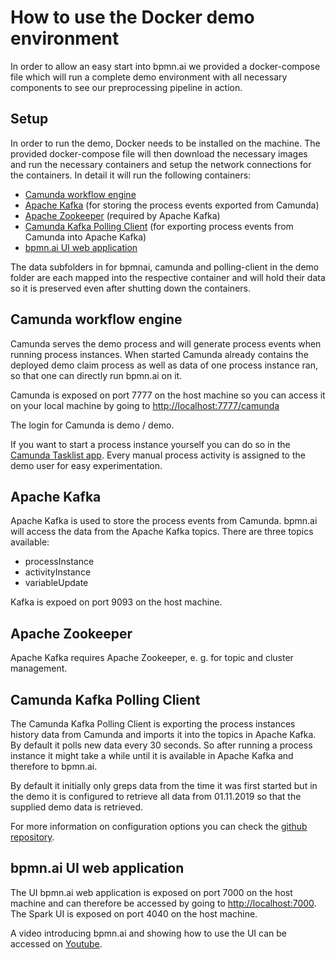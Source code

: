 # How to use the Docker demo environment

In order to allow an easy start into bpmn.ai we provided a docker-compose file which will run a complete demo environment with all necessary components to see our preprocessing pipeline in action.

## Setup

In order to run the demo, Docker needs to be installed on the machine. The provided docker-compose file will then download the necessary images and run the necessary containers and setup the network connections for the containers. In detail it will run the following containers:
* [Camunda workflow engine](https://www.camunda.com)
* [Apache Kafka](https://kafka.apache.org/) (for storing the process events exported from Camunda)
* [Apache Zookeeper](https://zookeeper.apache.org/) (required by Apache Kafka)
* [Camunda Kafka Polling Client](https://github.com/viadee/camunda-kafka-polling-client) (for exporting process events from Camunda into Apache Kafka)
* [bpmn.ai UI web application](https://github.com/viadee/bpmn.ai-ui)

The data subfolders in for bpmnai, camunda and polling-client in the demo folder are each mapped into the respective container and will hold their data so it is preserved even after shutting down the containers.

## Camunda workflow engine
Camunda serves the demo process and will generate process events when running process instances. When started Camunda already contains the deployed demo claim process as well as data of one process instance ran, so that one can directly run bpmn.ai on it.

Camunda is exposed on port 7777 on the host machine so you can access it on your local machine by going to [http://localhost:7777/camunda](http://localhost:7777/camunda)

The login for Camunda is demo / demo.

If you want to start a process instance yourself you can do so in the [Camunda Tasklist app](http://localhost:7777/camunda/app/tasklist). Every manual process activity is assigned to the demo user for easy experimentation.

## Apache Kafka
Apache Kafka is used to store the process events from Camunda. bpmn.ai will access the data from the Apache Kafka topics. There are three topics available:
* processInstance
* activityInstance
* variableUpdate

Kafka is expoed on port 9093 on the host machine.

## Apache Zookeeper
Apache Kafka requires Apache Zookeeper, e. g. for topic and cluster management.

## Camunda Kafka Polling Client
The Camunda Kafka Polling Client is exporting the process instances history data from Camunda and imports it into the topics in Apache Kafka. By default it polls new data every 30 seconds. So after running a process instance it might take a while until it is available in Apache Kafka and therefore to bpmn.ai.

By default it initially only greps data from the time it was first started but in the demo it is configured to retrieve all data from 01.11.2019 so that the supplied demo data is retrieved.

For more information on configuration options you can check the [github repository](https://github.com/viadee/camunda-kafka-polling-client).

## bpmn.ai UI web application
The UI bpmn.ai web application is exposed on port 7000 on the host machine and can therefore be accessed by going to [http://localhost:7000](http://localhost:7000). The Spark UI is exposed on port 4040 on the host machine.

A video introducing bpmn.ai and showing how to use the UI can be accessed on [Youtube](https://www.youtube.com/watch?v=qvtbqt4BOvo).